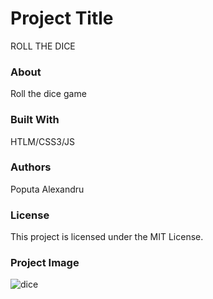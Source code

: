 # Project Title
ROLL THE DICE

### About
Roll the dice game

### Built With
HTLM/CSS3/JS

### Authors
Poputa Alexandru

### License
This project is licensed under the MIT License.

### Project Image

![dice](https://user-images.githubusercontent.com/33935806/56604805-7f6c7b00-660b-11e9-8f51-0657a445d6e0.png)

